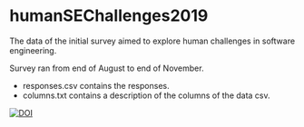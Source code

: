 # humanSEChallenges2019
The data of the initial survey aimed to explore human challenges in software engineering.

Survey ran from end of August to end of November. 

- responses.csv contains the responses.
- columns.txt contains a description of the columns of the data csv.

[![DOI](https://zenodo.org/badge/DOI/10.5281/zenodo.4881341.svg)](https://doi.org/10.5281/zenodo.4881341)